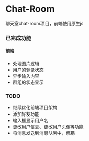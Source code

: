 # Chat-Room  
聊天室chat-room项目，前端使用原生js

### 已完成功能
#### 前端
- 处理图片逻辑
- 用户的登录状态
- 异步输入内容
- 群组的状态显示

### TODO
- 继续优化前端项目架构
- 添加好友功能
- 输入框显示用户名
- 更改用户信息、更改用户头像等功能
- 将消息发送到消息队列中，解耦
